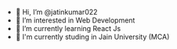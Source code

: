- 👋 Hi, I’m @jatinkumar022
- 👀 I’m interested in Web Development
- 🌱 I’m currently learning React Js
- 🏫 I'm currently studing in Jain University (MCA)

<!---
jatinkumar022/jatinkumar022 is a ✨ special ✨ repository because its `README.md` (this file) appears on your GitHub profile.
You can click the Preview link to take a look at your changes.
--->
